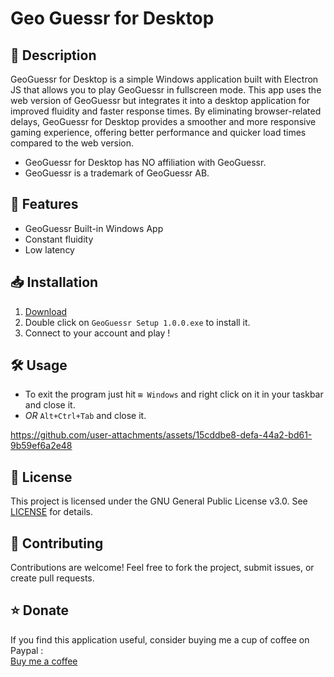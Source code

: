 # Geo Guessr for Desktop 

## 📝 Description
GeoGuessr for Desktop is a simple Windows application built with Electron JS that allows you to play GeoGuessr in fullscreen mode. This app uses the web version of GeoGuessr but integrates it into a desktop application for improved fluidity and faster response times. By eliminating browser-related delays, GeoGuessr for Desktop provides a smoother and more responsive gaming experience, offering better performance and quicker load times compared to the web version.
- GeoGuessr for Desktop has NO affiliation with GeoGuessr.  
- GeoGuessr is a trademark of GeoGuessr AB.

## 🚀 Features
- GeoGuessr Built-in Windows App
- Constant fluidity
- Low latency

## 📥 Installation
1. [Download](https://github.com/p4ul-t/geoguessr-for-desktop/releases)
2. Double click on `GeoGuessr Setup 1.0.0.exe` to install it.
3. Connect to your account and play !

## 🛠 Usage
- To exit the program just hit `⊞ Windows` and right click on it in your taskbar and close it. 
- *OR* `Alt+Ctrl+Tab` and close it.






https://github.com/user-attachments/assets/15cddbe8-defa-44a2-bd61-9b59ef6a2e48





## 📄 License
This project is licensed under the GNU General Public License v3.0. See [LICENSE](https://github.com/p4ul-t/geoguessr-for-desktop/blob/main/LICENSE) for details.

## 🤝 Contributing
Contributions are welcome! Feel free to fork the project, submit issues, or create pull requests.

## ⭐ Donate
If you find this application useful, consider buying me a cup of coffee on Paypal :  
[Buy me a coffee](https://www.paypal.com/paypalme/poluxyoutube?country.x=FR&locale.x=fr_FR)
